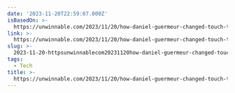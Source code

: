 ```yaml
---
date: '2023-11-20T22:59:07.000Z'
isBasedOn: >-
  https://unwinnable.com/2023/11/20/how-daniel-guermeur-changed-touch-typing-forever/
link: >-
  https://unwinnable.com/2023/11/20/how-daniel-guermeur-changed-touch-typing-forever/
slug: >-
  2023-11-20-httpsunwinnablecom20231120how-daniel-guermeur-changed-touch-typing-forever
tags:
  - Tech
title: >-
  https://unwinnable.com/2023/11/20/how-daniel-guermeur-changed-touch-typing-forever/
---
```


